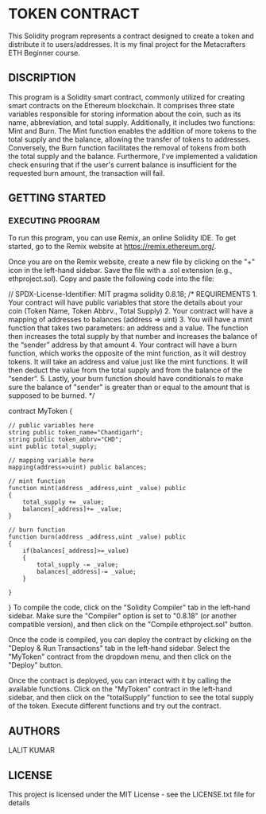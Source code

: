 # TOKEN CONTRACT
This Solidity program represents a contract designed to create a token and distribute it to users/addresses. It is my final project for the Metacrafters ETH Beginner course.
## DISCRIPTION 
This program is a Solidity smart contract, commonly utilized for creating smart contracts on the Ethereum blockchain. It comprises three state variables responsible for storing information about the coin, such as its name, abbreviation, and total supply. Additionally, it includes two functions: Mint and Burn. The Mint function enables the addition of more tokens to the total supply and the balance, allowing the transfer of tokens to addresses. Conversely, the Burn function facilitates the removal of tokens from both the total supply and the balance. Furthermore, I've implemented a validation check ensuring that if the user's current balance is insufficient for the requested burn amount, the transaction will fail.
## GETTING STARTED 
### EXECUTING PROGRAM

To run this program, you can use Remix, an online Solidity IDE. To get started, go to the Remix website at https://remix.ethereum.org/.

Once you are on the Remix website, create a new file by clicking on the "+" icon in the left-hand sidebar. Save the file with a .sol extension (e.g., ethproject.sol). Copy and paste the following code into the file:

// SPDX-License-Identifier: MIT
pragma solidity 0.8.18;
/*
       REQUIREMENTS
    1. Your contract will have public variables that store the details about your coin (Token Name, Token Abbrv., Total Supply)
    2. Your contract will have a mapping of addresses to balances (address => uint)
    3. You will have a mint function that takes two parameters: an address and a value. 
       The function then increases the total supply by that number and increases the balance 
       of the “sender” address by that amount
    4. Your contract will have a burn function, which works the opposite of the mint function, as it will destroy tokens. 
       It will take an address and value just like the mint functions. It will then deduct the value from the total supply 
       and from the balance of the “sender”.
    5. Lastly, your burn function should have conditionals to make sure the balance of "sender" is greater than or equal 
       to the amount that is supposed to be burned.
*/

contract MyToken {

    // public variables here
    string public token_name="Chandigarh";
    string public token_abbrv="CHD";
    uint public total_supply;

    // mapping variable here
    mapping(address=>uint) public balances;

    // mint function
    function mint(address _address,uint _value) public
    {
        total_supply += _value;
        balances[_address]+= _value;
    }

    // burn function
    function burn(address _address,uint _value) public
    {
        if(balances[_address]>=_value)
        {
            total_supply -= _value;
            balances[_address]-= _value;
        }
      
    }
}
To compile the code, click on the "Solidity Compiler" tab in the left-hand sidebar. Make sure the "Compiler" option is set to "0.8.18" (or another compatible version), and then click on the "Compile ethproject.sol" button.

Once the code is compiled, you can deploy the contract by clicking on the "Deploy & Run Transactions" tab in the left-hand sidebar. Select the "MyToken" contract from the dropdown menu, and then click on the "Deploy" button.

Once the contract is deployed, you can interact with it by calling the available functions. Click on the "MyToken" contract in the left-hand sidebar, and then click on the "totalSupply" function to see the total supply of the token. Execute different functions and try out the contract.
## AUTHORS 
LALIT KUMAR
## LICENSE 
This project is licensed under the MIT License - see the LICENSE.txt file for details
